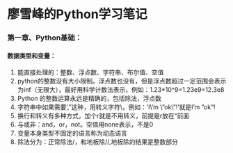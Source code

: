 # 廖雪峰的Python学习笔记
### 第一章、Python基础：
#### 数据类型和变量：
1. 能直接处理的：整数、浮点数、字符串、布尔值、空值
2. python的整数没有大小限制。浮点数也没有，但是浮点数超过一定范围会表示为inf（无限大），最好用科学计数法表示，例如：1.23*10^9=1.23e9=12.3e8
3. Python 的整数运算永远是精确的，包括除法，浮点数
4. 字符串中如果需要’,”这种，用转义字符\，例如：’I\’m   \”ok\”!’就是I’m   ”ok”!
5. 换行和转义有多种方式，加个r就是不用转义，前提是r放在“前面
6. 与或非：and，or，not。空值用none表示，不是0
7. 变量本身类型不固定的语言称为动态语言
8. 除法分为：正常除法/，和地板除//,地板除的结果是整数部分


